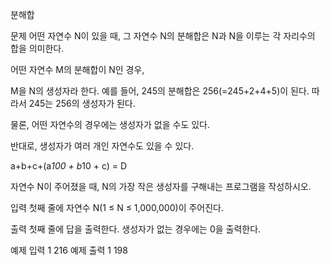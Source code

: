 분해합


문제
어떤 자연수 N이 있을 때, 
그 자연수 N의 분해합은 N과 N을 이루는 각 자리수의 합을 의미한다. 

어떤 자연수 M의 분해합이 N인 경우, 

M을 N의 생성자라 한다. 
예를 들어, 245의 분해합은 256(=245+2+4+5)이 된다. 
따라서 245는 256의 생성자가 된다. 

물론, 어떤 자연수의 경우에는 생성자가 없을 수도 있다. 

반대로, 생성자가 여러 개인 자연수도 있을 수 있다.


a+b+c+(a*100 + b*10 + c) = D


자연수 N이 주어졌을 때, 
N의 가장 작은 생성자를 구해내는 프로그램을 작성하시오.



입력
첫째 줄에 자연수 N(1 ≤ N ≤ 1,000,000)이 주어진다.

출력
첫째 줄에 답을 출력한다. 생성자가 없는 경우에는 0을 출력한다.

예제 입력 1
216
예제 출력 1
198